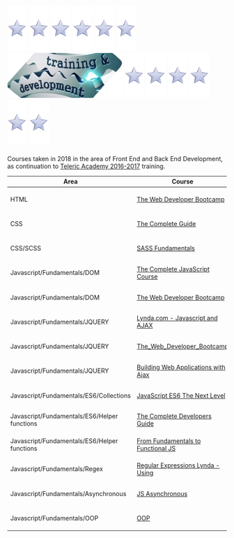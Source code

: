 ## ![star](https://github.com/martinboykov/Training_2018/blob/master/_images/star.jpg)                                                                                    ![star](https://github.com/martinboykov/Training_2018/blob/master/_images/star.jpg)                                                                                    ![star](https://github.com/martinboykov/Training_2018/blob/master/_images/star.jpg)                                                                                    ![star](https://github.com/martinboykov/Training_2018/blob/master/_images/star.jpg)                                                                                    ![star](https://github.com/martinboykov/Training_2018/blob/master/_images/star.jpg)                                                                                    ![star](https://github.com/martinboykov/Training_2018/blob/master/_images/star.jpg)                                                                                    ![Training_2018](https://github.com/martinboykov/Training_2018/blob/master/_images/logo.jpg)                                                                           ![star](https://github.com/martinboykov/Training_2018/blob/master/_images/star.jpg)                                                                                    ![star](https://github.com/martinboykov/Training_2018/blob/master/_images/star.jpg)                                                                                    ![star](https://github.com/martinboykov/Training_2018/blob/master/_images/star.jpg)                                                                                    ![star](https://github.com/martinboykov/Training_2018/blob/master/_images/star.jpg)                                                                                    ![star](https://github.com/martinboykov/Training_2018/blob/master/_images/star.jpg)                                                                                    ![star](https://github.com/martinboykov/Training_2018/blob/master/_images/star.jpg)

Courses taken in 2018 in the area of Front End and Back End Development, as continuation to [Teleric Academy 2016-2017](https://github.com/martinboykov/Telerik_Academy) training.

| Area                                             | Course                                                                                                                                    | Period                            |
| ------------------------------------------------ | ----------------------------------------------------------------------------------------------------------------------------------------- | --------------------------------- |
| HTML                                             | [The Web Developer Bootcamp](HTML/the-web-developer-bootcamp_05.2018)                                                                     | 05.2018 - 05.2018                 |
| CSS                                              | [The Complete Guide](CSS/the-complete-guide_05.2018)                                                                                      | 05.2018 - 05.2018                 |
| CSS/SCSS                                         | [SASS Fundamentals](CSS/SCSS/0.SASS_Fundamentals_05.2018)                                                                                 | 05.2018 - 05.2018                 |
| Javascript/Fundamentals/DOM                      | [The Complete JavaScript Course](Javascript/__FUNDAMENTALS/_DOM/The_Complete_JavaScript_Course_06.2018)                                   | 06.2018 - 06.2018                 |
| Javascript/Fundamentals/DOM                      | [The Web Developer Bootcamp](Javascript/__FUNDAMENTALS/_DOM/The_Web_Developer_Bootcamp_06.2018)                                           | 06.2018 - 06.2018                 |
| Javascript/Fundamentals/JQUERY                   | [Lynda.com - Javascript and AJAX](Javascript/__FUNDAMENTALS/_JQUERY/Lynda.com_Javascript_and_AJAX_06.2018)                                | 06.2018 - 06.2018                 |
| Javascript/Fundamentals/JQUERY                   | [The_Web_Developer_Bootcamp](Javascript/__FUNDAMENTALS/_JQUERY/The_Web_Developer_Bootcamp_06.2018)                                        | 06.2018 - 06.2018                 |
| Javascript/Fundamentals/JQUERY                   | [Building Web Applications with Ajax](Javascript/__FUNDAMENTALS/_JQUERY/Building_Web_Applications_with_Ajax_07.2018)                      | 07.2018 - 07.2018                 |
| Javascript/Fundamentals/ES6/Collections          | [JavaScript ES6 The Next Level](Javascript/__FUNDAMENTALS/_ES6/Collections/JavaScript_ES6_The_Next_Level_07.2018)                         | 07.2018 - 07.2018                 |
| Javascript/Fundamentals/ES6/Helper functions     | [The Complete Developers Guide](Javascript/__FUNDAMENTALS/_ES6/Helper_functions/ES6_Javascript_The_Complete_Developers_Guide_07.2018)     | 07.2018 - 07.2018                 |
| Javascript/Fundamentals/ES6/Helper functions     | [From Fundamentals to Functional JS](Javascript/__FUNDAMENTALS/_ES6/Helper_functions/From_Fundamentals_to_Functional_JS_07.2018)          | 07.2018 - 07.2018                 |
| Javascript/Fundamentals/Regex                    | [Regular Expressions Lynda - Using](Javascript/__FUNDAMENTALS/_REGEX/Regular_Expressions_Lynda_Using_07.2018)                             | 07.2018 - 07.2018                 |
| Javascript/Fundamentals/Asynchronous             | [JS Asynchronous](Javascript/__FUNDAMENTALS/_Asynchronous/JS_Asynchronous_08.2018)                                                        | 08.2018 - 08.2018                 |
| Javascript/Fundamentals/OOP                      | [OOP](Javascript/__FUNDAMENTALS/_OOP)                                                                                                     | 08.2018 - 08.2018                 |
